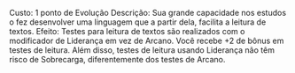 Custo: 1 ponto de Evolução
Descrição: Sua grande capacidade nos estudos o fez desenvolver uma linguagem que a partir dela, facilita a leitura de textos.
Efeito: Testes para leitura de textos são realizados com o modificador de Liderança em vez de Arcano. Você recebe +2 de bônus em testes de leitura. Além disso, testes de leitura usando Liderança não têm risco de Sobrecarga, diferentemente dos testes de Arcano.